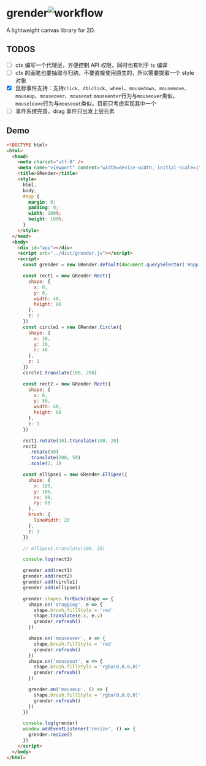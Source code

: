 # grender![workflow](https://github.com/nashaofu/grender/workflows/workflow/badge.svg)

A lightweight canvas library for 2D.

## TODOS

- [ ] ctx 编写一个代理层，方便控制 API 权限，同时也有利于 ts 编译
- [ ] ctx 的画笔也要抽取与归纳，不要直接使用原生的，所以需要提取一个 style 对象
- [x] 鼠标事件支持：支持`click`、`dblclick`、`wheel`、`mousedown`、`mousemove`、`mouseup`、`mouseover`、`mouseout`.`mouseenter`行为与`mouseover`类似，`mouseleave`行为与`mouseout`类似，目前只考虑实现其中一个
- [ ] 事件系统完善，drag 事件只出发上层元素

## Demo

```html
<!DOCTYPE html>
<html>
  <head>
    <meta charset="utf-8" />
    <meta name="viewport" content="width=device-width, initial-scale=1" />
    <title>GRender</title>
    <style>
      html,
      body,
      #app {
        margin: 0;
        padding: 0;
        width: 100%;
        height: 100%;
      }
    </style>
  </head>
  <body>
    <div id="app"></div>
    <script src="../dist/grender.js"></script>
    <script>
      const grender = new GRender.default(document.querySelector('#app'))

      const rect1 = new GRender.Rect({
        shape: {
          x: 0,
          y: 0,
          width: 40,
          height: 80
        },
        z: 2
      })
      const circle1 = new GRender.Circle({
        shape: {
          x: 10,
          y: 20,
          r: 40
        },
        z: 1
      })
      circle1.translate(100, 200)

      const rect2 = new GRender.Rect({
        shape: {
          x: 0,
          y: 50,
          width: 40,
          height: 80
        },
        z: 1
      })

      rect1.rotate(30).translate(100, 20)
      rect2
        .rotate(30)
        .translate(200, 50)
        .scale(2, 1)

      const ellipse1 = new GRender.Ellipse({
        shape: {
          x: 100,
          y: 100,
          rx: 90,
          ry: 60
        },
        brush: {
          lineWidth: 20
        },
        z: 3
      })

      // ellipse1.translate(100, 20)

      console.log(rect1)

      grender.add(rect1)
      grender.add(rect2)
      grender.add(circle1)
      grender.add(ellipse1)

      grender.shapes.forEach(shape => {
        shape.on('dragging', e => {
          shape.brush.fillStyle = 'red'
          shape.translate(e.x, e.y)
          grender.refresh()
        })

        shape.on('mouseover', e => {
          shape.brush.fillStyle = 'red'
          grender.refresh()
        })
        shape.on('mouseout', e => {
          shape.brush.fillStyle = 'rgba(0,0,0,0)'
          grender.refresh()
        })

        grender.on('mouseup', () => {
          shape.brush.fillStyle = 'rgba(0,0,0,0)'
          grender.refresh()
        })
      })

      console.log(grender)
      window.addEventListener('resize', () => {
        grender.resize()
      })
    </script>
  </body>
</html>
```
